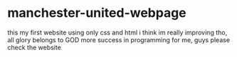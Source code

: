 # manchester-united-webpage
this my first website using only css  and html i think im really improving tho, all glory belongs to GOD more success in programming for me, guys please check the website 
